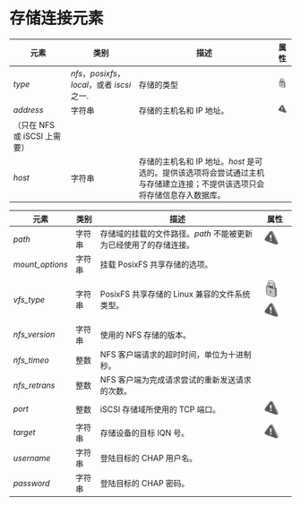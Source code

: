 # 存储连接元素

|元素|类别|描述|属性|
|----|----|----|----|
|*type*|*nfs*，*posixfs*，*local*，或者 *iscsi* 之一.|存储的类型|![](../images/lock.png)|
|*address*|字符串|存储的主机名和 IP 地址。|![](../images/exclamation.png)
（只在 NFS 或 iSCSI 上需要）|
|*host*|字符串|存储的主机名和 IP 地址。*host* 是可选的。提供该选项将会尝试通过主机与存储建立连接；不提供该选项只会将存储信息存入数据库。||

|元素|类别|描述|属性|
|----|----|----|----|
|*path*|字符串|存储域的挂载的文件路径。*path* 不能被更新为已经使用了的存储连接。|![](../images/exclamation.png)|
|*mount\_options*|字符串|挂载 PosixFS 共享存储的选项。||
|*vfs\_type*|字符串|PosixFS 共享存储的 Linux 兼容的文件系统类型。|![](../images/lock.png) ![](../images/exclamation.png)|
|*nfs\_version*|字符串|使用的 NFS 存储的版本。||
|*nfs\_timeo*|整数|NFS 客户端请求的超时时间，单位为十进制秒。||
|*nfs\_retrans*|整数|NFS 客户端为完成请求尝试的重新发送请求的次数。||
|*port*|整数|iSCSI 存储域所使用的 TCP 端口。|![](../images/exclamation.png)|
|*target*|字符串|存储设备的目标 IQN 号。|![](../images/exclamation.png)|
|*username*|字符串|登陆目标的 CHAP 用户名。||
|*password*|字符串|登陆目标的 CHAP 密码。||

